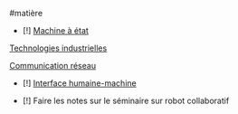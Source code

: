 #matière
- [!] [Machine à état](Machine%20à%20état.md)

[Technologies industrielles](../APP1/Technologies%20industrielles.md)

[Communication réseau](../APP1/Communication%20réseau.md)

- [!] [Interface humaine-machine](Interface%20humain-machine.md)

- [!] Faire les notes sur le séminaire sur robot collaboratif
